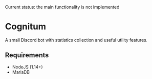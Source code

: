 Current status: the main functionality is not implemented

# Cognitum

A small Discord bot with statistics collection and useful utility features.

## Requirements

+ NodeJS (1.14+)
+ MariaDB
